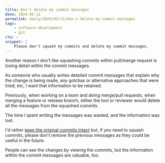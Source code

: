 ```yaml
---
title: Don't delete my commit messages
date: 2024-05-11
permalink: daily/2024/05/11/don-t-delete-my-commit-messages
tags:
    - software-development
    - git
cta: ~
snippet: |
    Please don't squash my commits and delete my commit messages.
---
```


Another reason I don't like squashing commits within pull/merge request is losing detail within the commit messages.

As someone who usually writes detailed commit messages that explain why the change is being made, any gotchas or alternative approaches that were tried, etc, I want that information to be retained.

Previously, when working on a team and doing merge/pull requests, when merging a feature or release branch, either the tool or reviewer would delete all the messages from the squashed commits.

The time I spent writing the messages was wasted, and the information was lost.

I'd rather [keep the original commits intact][yesterday] but, if you need to squash commits, please don't remove the previous messages as they could be useful in the future.

People can see the changes by viewing the commits, but the information within the commit messages are valuable, too.

[yesterday]: {{site.url}}/archive/2024/05/10/optimise-for-revertability
